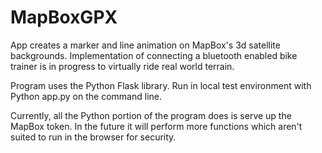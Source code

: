 # MapBoxGPX

App creates a marker and line animation on MapBox's 3d satellite backgrounds.  Implementation of connecting a bluetooth enabled bike trainer is in progress to virtually ride real world terrain.

Program uses the Python Flask library.  Run in local test environment with Python app.py on the command line.

Currently, all the Python portion of the program does is serve up the MapBox token.  In the future it will perform more functions which aren't suited to run in the browser for security.
